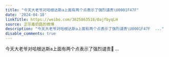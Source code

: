 ```yaml
---
title: "今天大老爷对哈根达斯a上面有两个点表示了强烈谴责\U0001F47F"
date: '2024-04-18'
linkTitle: https://weibo.com/3825863518/OajfbyqLH
source: 正宗毒奶菇的微博
description: "今天大老爷对哈根达斯a上面有两个点表示了强烈谴责\U0001F47F  ..."
disable_comments: true
---
```

今天大老爷对哈根达斯a上面有两个点表示了强烈谴责👿  ...